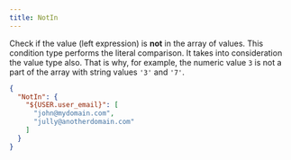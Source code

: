 ```yaml
---
title: NotIn
---
```


Check if the value (left expression) is **not** in the array of values. This condition type performs the literal comparison. It takes into consideration the value type also. That is why, for example, the numeric value `3` is not a part of the array with string values `'3'` and `'7'`.

```json
{
  "NotIn": {
    "${USER.user_email}": [
      "john@mydomain.com",
      "jully@anotherdomain.com"
    ]
  }
}
```